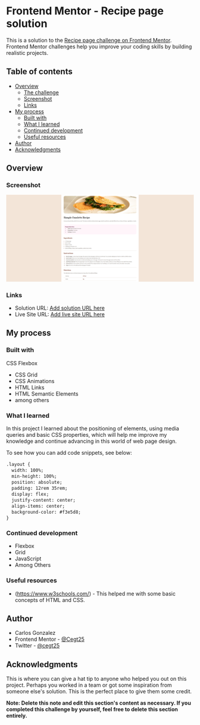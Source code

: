 # Frontend Mentor - Recipe page solution

This is a solution to the [Recipe page challenge on Frontend Mentor](https://www.frontendmentor.io/challenges/recipe-page-KiTsR8QQKm). Frontend Mentor challenges help you improve your coding skills by building realistic projects. 

## Table of contents

- [Overview](#overview)
  - [The challenge](#the-challenge)
  - [Screenshot](#screenshot)
  - [Links](#links)
- [My process](#my-process)
  - [Built with](#built-with)
  - [What I learned](#what-i-learned)
  - [Continued development](#continued-development)
  - [Useful resources](#useful-resources)
- [Author](#author)
- [Acknowledgments](#acknowledgments)

## Overview

### Screenshot

![](./assets/images/FireShot%20Capture%20004%20-%20Frontend%20Mentor%20-%20Recipe%20page.png)

### Links

- Solution URL: [Add solution URL here](https://your-solution-url.com)
- Live Site URL: [Add live site URL here](https://your-live-site-url.com)

## My process

### Built with

CSS Flexbox
- CSS Grid
- CSS Animations
- HTML Links
- HTML Semantic Elements
- among others

### What I learned

In this project I learned about the positioning of elements, using media queries and basic CSS properties, which will help me improve my knowledge and continue advancing in this world of web page design.

To see how you can add code snippets, see below:

```
.layout {
  width: 100%;
  min-height: 100%;
  position: absolute;
  padding: 12rem 35rem;
  display: flex;
  justify-content: center;
  align-items: center;
  background-color: #f3e5d8;
}
```

### Continued development

- Flexbox
- Grid
- JavaScript
- Among Others

### Useful resources

- (https://www.w3schools.com/) - This helped me with some basic concepts of HTML and CSS.

## Author

- Carlos Gonzalez
- Frontend Mentor - [@Cegt25](https://www.frontendmentor.io/profile/Cegt25)
- Twitter - [@cegt25](https://www.twitter.com/cegt25)

## Acknowledgments

This is where you can give a hat tip to anyone who helped you out on this project. Perhaps you worked in a team or got some inspiration from someone else's solution. This is the perfect place to give them some credit.

**Note: Delete this note and edit this section's content as necessary. If you completed this challenge by yourself, feel free to delete this section entirely.**
